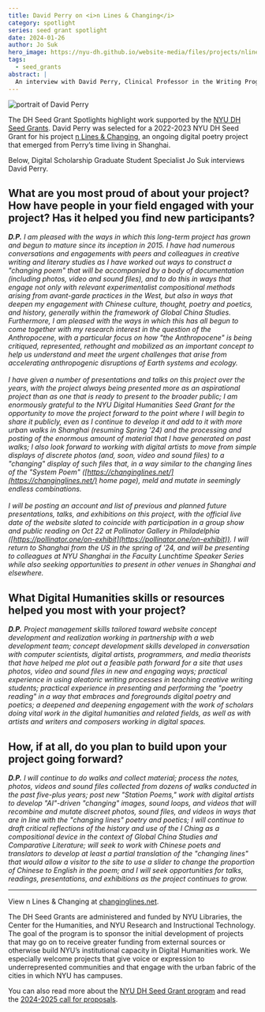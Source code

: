 ```yaml
---
title: David Perry on <i>n Lines & Changing</i>
category: spotlight
series: seed grant spotlight
date: 2024-01-26
author: Jo Suk
hero_image: https://nyu-dh.github.io/website-media/files/projects/nlines.png
tags:
  - seed_grants
abstract: |
  An interview with David Perry, Clinical Professor in the Writing Program at NYU Shanghai
---  
```


<article class="message is-success mb-4" style="max-width:800px">
  <div class="message-body has-text-warning" markdown="1">

  <img src="https://nyu-dh.github.io/website-media/files/people/perry.jpg" class="is-pulled-right circle-128" alt="portrait of David Perry"/>

The DH Seed Grant Spotlights highlight work supported by the [NYU DH Seed Grants](/funding/seed-grants). David Perry was selected for a 2022-2023 NYU DH Seed Grant for his project [n Lines & Changing](/projects/nlines/), an ongoing digital poetry project that emerged from Perry’s time living in Shanghai.

Below, Digital Scholarship Graduate Student Specialist Jo Suk interviews David Perry.
  </div>
</article>

## What are you most proud of about your project? How have people in your field engaged with your project? Has it helped you find new participants?

*__D.P.__ I am pleased with the ways in which this long-term project has grown and begun to mature since its inception in 2015. I have had numerous conversations and engagements with peers and colleagues in creative writing and literary studies as I have worked out ways to construct a "changing poem" that will be accompanied by a body of documentation (including photos, video and sound files), and to do this in ways that engage not only with relevant experimentalist compositional methods arising from avant-garde practices in the West, but also in ways that deepen my engagement with Chinese culture, thought, poetry and poetics, and history, generally within the framework of Global China Studies. Furthermore, I am pleased with the ways in which this has all begun to come together with my research interest in the question of the Anthropocene, with a particular focus on how "the Anthropocene" is being critiqued, represented, rethought and mobilized as an important concept to help us understand and meet the urgent challenges that arise from accelerating anthropogenic disruptions of Earth systems and ecology. <br><br>I have given a number of presentations and talks on this project over the years, with the project always being presented more as an aspirational project than as one that is ready to present to the broader public; I am enormously grateful to the NYU Digital Humanities Seed Grant for the opportunity to move the project forward to the point where I will begin to share it publicly, even as I continue to develop it and add to it with more urban walks in Shanghai (resuming Spring '24) and the processing and posting of the enormous amount of material that I have generated on past walks; I also look forward to working with digital artists to move from simple displays of discrete photos (and, soon, video and sound files) to a "changing" display of such files that, in a way similar to the changing lines of the "System Poem" ([https://changinglines.net/](https://changinglines.net/) home page), meld and mutate in seemingly endless combinations. <br><br>I will be posting an account and list of previous and planned future presentations, talks, and exhibitions on this project, with the official live date of the website slated to coincide with participation in a group show and public reading on Oct 22 at Pollinator Gallery in Philadelphia ([https://pollinator.one/on-exhibit](https://pollinator.one/on-exhibit)). I will return to Shanghai from the US in the spring of '24, and will be presenting to colleagues at NYU Shanghai in the Faculty Lunchtime Speaker Series while also seeking opportunities to present in other venues in Shanghai and elsewhere.*

## What Digital Humanities skills or resources helped you most with your project?

*__D.P.__ Project management skills tailored toward website concept development and realization working in partnership with a web development team; concept development skills developed in conversation with computer scientists, digital artists, programmers, and media theorists that have helped me plot out a feasible path forward for a site that uses photos, video and sound files in new and engaging ways; practical experience in using aleatoric writing processes in teaching creative writing students; practical experience in presenting and performing the "poetry reading" in a way that embraces and foregrounds digital poetry and poetics; a deepened and deepening engagement with the work of scholars doing vital work in the digital humanities and related fields, as well as with artists and writers and composers working in digital spaces.*

## How, if at all, do you plan to build upon your project going forward?

*__D.P.__ I will continue to do walks and collect material; process the notes, photos, videos and sound files collected from dozens of walks conducted in the past five-plus years; post new "Station Poems," work with digital artists to develop "AI"-driven "changing" images, sound loops, and videos that will recombine and mutate discreet photos, sound files, and videos in ways that are in line with the "changing lines" poetry and poetics; I will continue to draft critical reflections of the history and use of the I Ching as a compositional device in the context of Global China Studies and Comparative Literature; will seek to work with Chinese poets and translators to develop at least a partial translation of the "changing lines" that would allow a visitor to the site to use a slider to change the proportion of Chinese to English in the poem; and I will seek opportunities for talks, readings, presentations, and exhibitions as the project continues to grow.*

<hr style="max-width:800px">

View n Lines & Changing at [changinglines.net](https://changinglines.net/).

The DH Seed Grants are administered and funded by NYU Libraries, the Center for the Humanities, and NYU Research and Instructional Technology. The goal of the program is to sponsor the initial development of projects that may go on to receive greater funding from external sources or otherwise build NYU’s institutional capacity in Digital Humanities work. We especially welcome projects that give voice or expression to underrepresented communities and that engage with the urban fabric of the cities in which NYU has campuses.

You can also read more about the [NYU DH Seed Grant program](/funding/seed-grants) and read the [2024-2025 call for proposals](https://nyuhumanities.org/opportunity/digital-humanities-seed-grants/).
